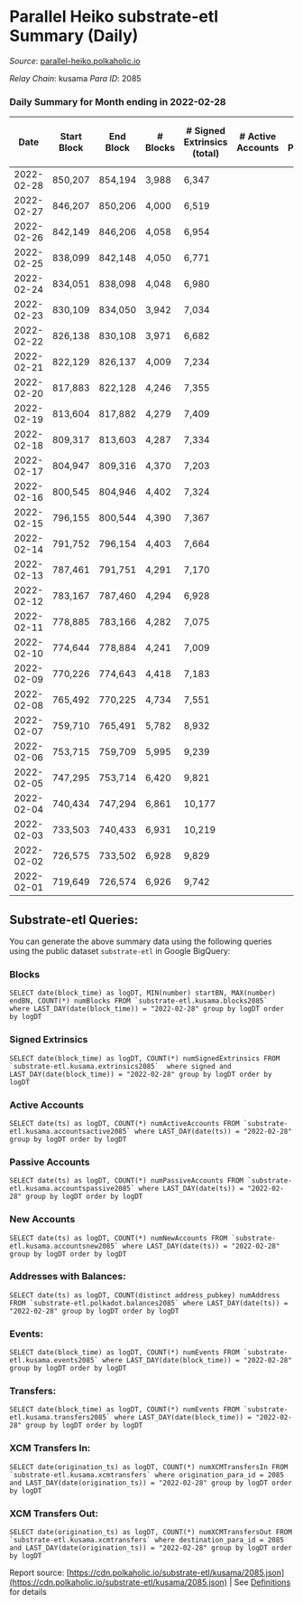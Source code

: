 # Parallel Heiko substrate-etl Summary (Daily)

_Source_: [parallel-heiko.polkaholic.io](https://parallel-heiko.polkaholic.io)

*Relay Chain*: kusama
*Para ID*: 2085



### Daily Summary for Month ending in 2022-02-28


| Date | Start Block | End Block | # Blocks | # Signed Extrinsics (total) | # Active Accounts | # Passive | # New | # Addresses with Balances | # Events | # Transfers | # XCM Transfers In | # XCM Transfers Out | Issues | 
| ---- | ----------- | --------- | -------- | --------------------------- | ----------------- | --------- | ----- | ------------------------- | -------- | ----------- | ------------------ | ------------------- | ------ |
| 2022-02-28 | 850,207 | 854,194 | 3,988 | 6,347 |  |  |  | 10,959 | 33,962 | 574 ($0.001) |   |   |  |
| 2022-02-27 | 846,207 | 850,206 | 4,000 | 6,519 |  |  |  | 10,959 | 34,957 | 837 ($0.002) |   |   |  |
| 2022-02-26 | 842,149 | 846,206 | 4,058 | 6,954 |  |  |  | 10,959 | 36,483 | 526 ($0.001) |   |   |  |
| 2022-02-25 | 838,099 | 842,148 | 4,050 | 6,771 |  |  |  | 10,959 | 35,784 | 573 ($0.89) |   |   |  |
| 2022-02-24 | 834,051 | 838,098 | 4,048 | 6,980 |  |  |  | 10,958 | 36,667 | 623 ($0.001) |   |   |  |
| 2022-02-23 | 830,109 | 834,050 | 3,942 | 7,034 |  |  |  | 10,958 | 36,764 | 707 ($0.001) |   |   |  |
| 2022-02-22 | 826,138 | 830,108 | 3,971 | 6,682 |  |  |  | 10,958 | 35,492 | 773 ($0.90) |   |   |  |
| 2022-02-21 | 822,129 | 826,137 | 4,009 | 7,234 |  |  |  | 10,957 | 37,912 | 907 ($4.47) |   |   |  |
| 2022-02-20 | 817,883 | 822,128 | 4,246 | 7,355 |  |  |  | 10,956 | 38,714 | 769 ($0.002) |   |   |  |
| 2022-02-19 | 813,604 | 817,882 | 4,279 | 7,409 |  |  |  | 10,956 | 39,365 | 1,120 ($8.93) |   |   |  |
| 2022-02-18 | 809,317 | 813,603 | 4,287 | 7,334 |  |  |  | 10,956 | 38,815 | 864 ($1.30) |   |   |  |
| 2022-02-17 | 804,947 | 809,316 | 4,370 | 7,203 |  |  |  | 10,955 | 38,186 | 609 ($6.21) |   |   |  |
| 2022-02-16 | 800,545 | 804,946 | 4,402 | 7,324 |  |  |  | 10,955 | 39,085 | 940 ($0.002) |   | 1 ($153.24) |  |
| 2022-02-15 | 796,155 | 800,544 | 4,390 | 7,367 |  |  |  | 10,954 | 38,940 | 662 (-) |   |   |  |
| 2022-02-14 | 791,752 | 796,154 | 4,403 | 7,664 |  |  |  | 10,954 | 40,459 | 955 (-) |   |   |  |
| 2022-02-13 | 787,461 | 791,751 | 4,291 | 7,170 |  |  |  | 10,953 | 38,129 | 833 (-) |   |   |  |
| 2022-02-12 | 783,167 | 787,460 | 4,294 | 6,928 |  |  |  | 10,952 | 37,015 | 671 ($3,736.52) |   |   |  |
| 2022-02-11 | 778,885 | 783,166 | 4,282 | 7,075 |  |  |  | 10,944 | 37,770 | 870 ($4,713.17) |   |   |  |
| 2022-02-10 | 774,644 | 778,884 | 4,241 | 7,009 |  |  |  | 10,943 | 37,641 | 1,073 ($0.001) |   |   |  |
| 2022-02-09 | 770,226 | 774,643 | 4,418 | 7,183 |  |  |  | 10,943 | 38,720 | 1,102 ($989.55) |   |   |  |
| 2022-02-08 | 765,492 | 770,225 | 4,734 | 7,551 |  |  |  | 10,943 | 41,120 | 1,390 ($8,937.08) |   |   |  |
| 2022-02-07 | 759,710 | 765,491 | 5,782 | 8,932 |  |  |  | 10,943 | 48,692 | 1,341 ($0.004) |   |   |  |
| 2022-02-06 | 753,715 | 759,709 | 5,995 | 9,239 |  |  |  | 10,943 | 50,197 | 1,192 ($0.002) |   |   |  |
| 2022-02-05 | 747,295 | 753,714 | 6,420 | 9,821 |  |  |  | 10,943 | 53,231 | 1,061 ($0.003) |   |   |  |
| 2022-02-04 | 740,434 | 747,294 | 6,861 | 10,177 |  |  |  | 10,943 | 55,623 | 1,138 ($0.002) |   |   |  |
| 2022-02-03 | 733,503 | 740,433 | 6,931 | 10,219 |  |  |  | 10,943 | 56,025 | 1,201 ($1,116.20) |   |   |  |
| 2022-02-02 | 726,575 | 733,502 | 6,928 | 9,829 |  |  |  | 10,922 | 54,234 | 1,018 ($49.71) |   |   |  |
| 2022-02-01 | 719,649 | 726,574 | 6,926 | 9,742 |  |  |  | 10,921 | 54,123 | 1,237 ($141.77) |   |   |  |

## Substrate-etl Queries:
You can generate the above summary data using the following queries using the public dataset `substrate-etl` in Google BigQuery:


### Blocks
```
SELECT date(block_time) as logDT, MIN(number) startBN, MAX(number) endBN, COUNT(*) numBlocks FROM `substrate-etl.kusama.blocks2085`  where LAST_DAY(date(block_time)) = "2022-02-28" group by logDT order by logDT
```


### Signed Extrinsics
```
SELECT date(block_time) as logDT, COUNT(*) numSignedExtrinsics FROM `substrate-etl.kusama.extrinsics2085`  where signed and LAST_DAY(date(block_time)) = "2022-02-28" group by logDT order by logDT
```


### Active Accounts
```
SELECT date(ts) as logDT, COUNT(*) numActiveAccounts FROM `substrate-etl.kusama.accountsactive2085` where LAST_DAY(date(ts)) = "2022-02-28" group by logDT order by logDT
```


### Passive Accounts
```
SELECT date(ts) as logDT, COUNT(*) numPassiveAccounts FROM `substrate-etl.kusama.accountspassive2085` where LAST_DAY(date(ts)) = "2022-02-28" group by logDT order by logDT
```


### New Accounts
```
SELECT date(ts) as logDT, COUNT(*) numNewAccounts FROM `substrate-etl.kusama.accountsnew2085` where LAST_DAY(date(ts)) = "2022-02-28" group by logDT order by logDT
```


### Addresses with Balances:
```
SELECT date(ts) as logDT, COUNT(distinct address_pubkey) numAddress FROM `substrate-etl.polkadot.balances2085` where LAST_DAY(date(ts)) = "2022-02-28" group by logDT order by logDT
```


### Events:
```
SELECT date(block_time) as logDT, COUNT(*) numEvents FROM `substrate-etl.kusama.events2085` where LAST_DAY(date(block_time)) = "2022-02-28" group by logDT order by logDT
```


### Transfers:
```
SELECT date(block_time) as logDT, COUNT(*) numEvents FROM `substrate-etl.kusama.transfers2085` where LAST_DAY(date(block_time)) = "2022-02-28" group by logDT order by logDT
```


### XCM Transfers In:
```
SELECT date(origination_ts) as logDT, COUNT(*) numXCMTransfersIn FROM `substrate-etl.kusama.xcmtransfers` where origination_para_id = 2085 and LAST_DAY(date(origination_ts)) = "2022-02-28" group by logDT order by logDT
```


### XCM Transfers Out:
```
SELECT date(origination_ts) as logDT, COUNT(*) numXCMTransfersOut FROM `substrate-etl.kusama.xcmtransfers` where destination_para_id = 2085 and LAST_DAY(date(origination_ts)) = "2022-02-28" group by logDT order by logDT
```



Report source: [https://cdn.polkaholic.io/substrate-etl/kusama/2085.json](https://cdn.polkaholic.io/substrate-etl/kusama/2085.json) | See [Definitions](/DEFINITIONS.md) for details
